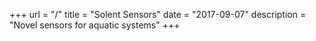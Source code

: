 +++
url = "/"
title = "Solent Sensors"
date = "2017-09-07"
description = "Novel sensors for aquatic systems"
+++
